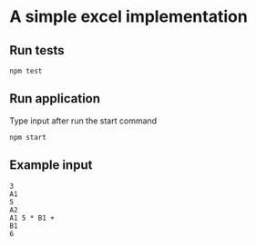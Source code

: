 # A simple excel implementation

## Run tests
```
npm test
```

## Run application
Type input after run the start command
```
npm start
```

## Example input
```
3
A1
5
A2
A1 5 * B1 +
B1
6
```
